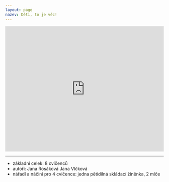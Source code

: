 ```yaml
---
layout: page
nazev: Děti, to je věc!
---
```


<iframe width="100%" height="400" src="https://www.youtube.com/embed/piI-xv0XcYA" frameborder="0" allowfullscreen></iframe>

---

* základní celek: 8 cvičenců
* autoři: Jana Rosáková Jana Vlčková
* nářadí a náčiní pro 4 cvičence: jedna pětidilná skládací žíněnka, 2 míče

